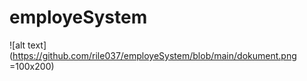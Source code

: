 # employeSystem

![alt text](https://github.com/rile037/employeSystem/blob/main/dokument.png =100x200)
